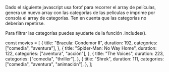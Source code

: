 Dado el siguiente javascript usa forof para recorrer el array de películas, genera un nuevo array con las categorías de las películas e imprime por consola el array de categorías. Ten en cuenta que las categorías no deberían repetirse.

Para filtrar las categorías puedes ayudarte de la función .includes().

const movies = [
  {
    title: "Bracula: Condemor II",
    duration: 192,
    categories: ["comedia", "aventura"],
  },
  {
    title: "Spider-Man: No Way Home",
    duration: 122,
    categories: ["aventura", "acción"],
  },
  {
    title: "The Voices",
    duration: 223,
    categories: ["comedia", "thriller"],
  },
  {
    title: "Shrek",
    duration: 111,
    categories: ["comedia", "aventura", "animación"],
  },
];
